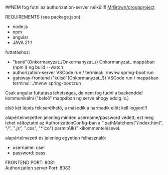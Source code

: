 ##NEM fog futni az authorization-server nélkül!!! [MrBrown/groupproject](https://github.com/MrBrown16/Groupproject-backend)<br>

REQUIREMENTS (see package.json): 
- node.js
- npm
- angular
- JAVA 21!!


futtatáshoz: 
- "benti"(Onkormanyzat_/Onkormanyzat_/) Onkormanyzat_ mappában (npm i) ng build --watch<br>
- authorization-server VSCode run / terminal: ./mvnw spring-boot:run
- gateway-frontend ("külső"(Onkormanyzat_/)) VSCode run / mappában terminal: ./mvnw spring-boot:run


Csak angular futtatása lehetséges, de nem fog tudni a backenddel kommunikálni ("belső" mappában ng serve ahogy eddig is.)


első két lépés felcserélhető, a második a harmadik előtt kell legyen!!!<br>


alapértelmezetten jelenleg minden username/password védett, ezt meg lehet változtatni az AuthorizationConfig-ban a ".pathMatchers("/index.html", "/", "*.js", "*.css", "*.ico").permitAll()" kikommentelésével.


alapértelmezett és jelenleg egyetlen felhasználó:
- username: user
- password: pass


FRONTEND PORT: 8081<br>
Authorization server Port: 8083<br>


